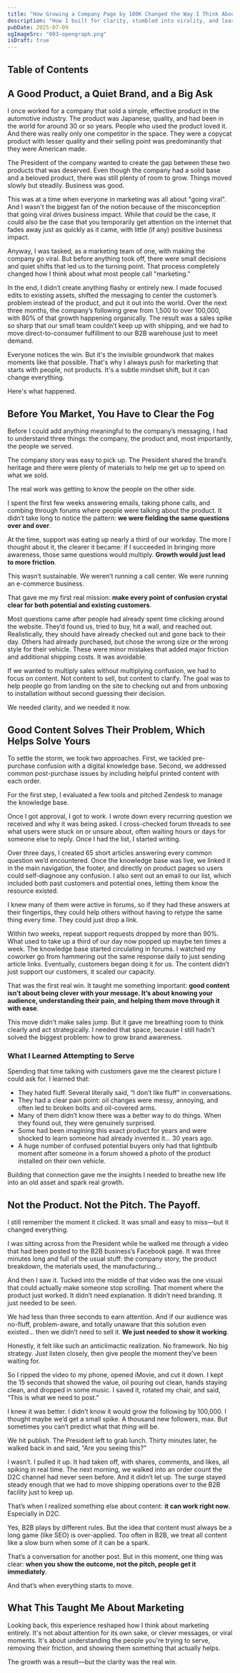 ```yaml
---
title: "How Growing a Company Page by 100K Changed the Way I Think About Marketing"
description: "How I built for clarity, stumbled into virality, and learned to market without forcing it."
pubDate: 2025-07-09
ogImageSrc: "003-opengraph.png"
isDraft: true
---
```


## Table of Contents

## A Good Product, a Quiet Brand, and a Big Ask

I once worked for a company that sold a simple, effective product in the automotive industry. The product was Japanese, quality, and had been in the world for around 30 or so years. People who used the product loved it. And there was really only one competitor in the space. They were a copycat product with lesser quality and their selling point was predominantly that they were American made.

The President of the company wanted to create the gap between these two products that was deserved. Even though the company had a solid base and a beloved product, there was still plenty of room to grow. Things moved slowly but steadily. Business was good.

This was at a time when everyone in marketing was all about "going viral". And I wasn't the biggest fan of the notion because of the misconception that going viral drives business impact. While that _could_ be the case, it could also be the case that you temporarily get attention on the internet that fades away just as quickly as it came, with little (if any) positive business impact.

Anyway, I was tasked, as a marketing team of one, with making the company go viral. But before anything took off, there were small decisions and quiet shifts that led us to the turning point. That process completely changed how I think about what most people call "marketing."

In the end, I didn’t create anything flashy or entirely new. I made focused edits to existing assets, shifted the messaging to center the customer’s problem instead of the product, and put it out into the world. Over the next three months, the company’s following grew from 1,500 to over 100,000, with 80% of that growth happening organically. The result was a sales spike so sharp that our small team couldn’t keep up with shipping, and we had to move direct-to-consumer fulfillment to our B2B warehouse just to meet demand.

Everyone notices the win. But it's the invisible groundwork that makes moments like that possible. That's why I always push for marketing that starts with people, not products. It's a subtle mindset shift, but it can change everything.

Here's what happened.

## Before You Market, You Have to Clear the Fog

Before I could add anything meaningful to the company’s messaging, I had to understand three things: the company, the product and, most importantly, the people we served.

The company story was easy to pick up. The President shared the brand’s heritage and there were plenty of materials to help me get up to speed on what we sold.

The real work was getting to know the people on the other side.

I spent the first few weeks answering emails, taking phone calls, and combing through forums where people were talking about the product. It didn’t take long to notice the pattern: **we were fielding the same questions over and over**.

At the time, support was eating up nearly a third of our workday. The more I thought about it, the clearer it became: if I succeeded in bringing more awareness, those same questions would multiply. **Growth would just lead to more friction**.

This wasn’t sustainable. We weren’t running a call center. We were running an e-commerce business.

That gave me my first real mission: **make every point of confusion crystal clear for both potential and existing customers**.

Most questions came after people had already spent time clicking around the website. They’d found us, tried to buy, hit a wall, and reached out. Realistically, they should have already checked out and gone back to their day. Others had already purchased, but chose the wrong size or the wrong style for their vehicle. These were minor mistakes that added major friction and additional shipping costs. It was avoidable.

If we wanted to multiply sales without multiplying confusion, we had to focus on content. Not content to sell, but content to clarify. The goal was to help people go from landing on the site to checking out and from unboxing to installation without second guessing their decision.

We needed clarity, and we needed it now.

## Good Content Solves Their Problem, Which Helps Solve Yours

To settle the storm, we took two approaches. First, we tackled pre-purchase confusion with a digital knowledge base. Second, we addressed common post-purchase issues by including helpful printed content with each order.

For the first step, I evaluated a few tools and pitched Zendesk to manage the knowledge base.

Once I got approval, I got to work. I wrote down every recurring question we received and why it was being asked. I cross-checked forum threads to see what users were stuck on or unsure about, often waiting hours or days for someone else to reply. Once I had the list, I started writing.

Over three days, I created 65 short articles answering every common question we’d encountered. Once the knowledge base was live, we linked it in the main navigation, the footer, and directly on product pages so users could self-diagnose any confusion. I also sent out an email to our list, which included both past customers and potential ones, letting them know the resource existed.

I knew many of them were active in forums, so if they had these answers at their fingertips, they could help others without having to retype the same thing every time. They could just drop a link.

Within two weeks, repeat support requests dropped by more than 90%. What used to take up a third of our day now popped up maybe ten times a week. The knowledge base started circulating in forums. I watched my coworker go from hammering out the same response daily to just sending article links. Eventually, customers began doing it for us. The content didn’t just support our customers, it scaled our capacity.

That was the first real win. It taught me something important: **good content isn’t about being clever with your message. It’s about knowing your audience, understanding their pain, and helping them move through it with ease**.

This move didn't make sales jump. But it gave me breathing room to think clearly and act strategically. I needed that space, because I still hadn't solved the biggest problem: how to grow brand awareness.

### What I Learned Attempting to Serve

Spending that time talking with customers gave me the clearest picture I could ask for. I learned that:

- They hated fluff. Several literally said, “I don’t like fluff” in conversations.
- They had a clear pain point: oil changes were messy, annoying, and often led to broken bolts and oil-covered arms.
- Many of them didn’t know there was a better way to do things. When they found out, they were genuinely surprised.
- Some had been imagining this exact product for years and were shocked to learn someone had already invented it... 30 years ago.
- A huge number of confused potential buyers only had that lightbulb moment after someone in a forum showed a photo of the product installed on their own vehicle.

Building that connection gave me the insights I needed to breathe new life into an old asset and spark real growth.

## Not the Product. Not the Pitch. The Payoff.

I still remember the moment it clicked. It was small and easy to miss—but it changed everything.

I was sitting across from the President while he walked me through a video that had been posted to the B2B business’s Facebook page. It was three minutes long and full of the usual stuff: the company story, the product breakdown, the materials used, the manufacturing...

And then I saw it. Tucked into the middle of that video was the one visual that could actually make someone stop scrolling. That moment where the product just worked. It didn’t need explanation. It didn’t need branding. It just needed to be seen.

We had less than three seconds to earn attention. And if our audience was no-fluff, problem-aware, and totally unaware that this solution even existed... then we didn’t need to sell it. **We just needed to show it working**.

Honestly, it felt like such an anticlimactic realization. No framework. No big strategy. Just listen closely, then give people the moment they’ve been waiting for.

So I ripped the video to my phone, opened iMovie, and cut it down. I kept the 15 seconds that showed the value, oil pouring out clean, hands staying clean, and dropped in some music. I saved it, rotated my chair, and said, “This is what we need to post.”

I knew it was better. I didn’t know it would grow the following by 100,000. I thought maybe we’d get a small spike. A thousand new followers, max. But sometimes you can’t predict what that _thing_ will be.

We hit publish. The President left to grab lunch. Thirty minutes later, he walked back in and said, “Are you seeing this?”

I wasn’t. I pulled it up. It had taken off, with shares, comments, and likes, all spiking in real time. The next morning, we walked into an order count the D2C channel had never seen before. And it didn’t let up. The surge stayed steady enough that we had to move shipping operations over to the B2B facility just to keep up.

That’s when I realized something else about content: **it can work right now**. Especially in D2C.

Yes, B2B plays by different rules. But the idea that content must always be a long game (like SEO) is over-applied. Too often in B2B, we treat all content like a slow burn when some of it can be a spark.

That’s a conversation for another post. But in this moment, one thing was clear: **when you show the outcome, not the pitch, people get it immediately**.

And that’s when everything starts to move.

## What This Taught Me About Marketing

Looking back, this experience reshaped how I think about marketing entirely. It's not about attention for its own sake, or clever messages, or viral moments. It's about understanding the people you're trying to serve, removing their friction, and showing them something that actually helps.

The growth was a result—but the clarity was the real win.
